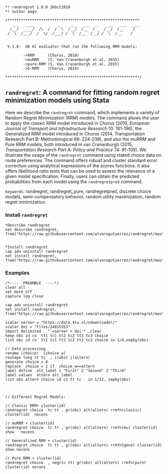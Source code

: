 ```
*! randregret 1.0.0 26Oct2020
*! author aagv

/***********************************************************
   ___   ____          __    ___   ___  __   ___   ___  ____
  /__/  ____/  /\  /  /  \  /__/  /__  / _  /__/  /__    /
 /  \  /___/  /  \/  /___/ /  \  /__  /__/ /  \  /__    /   

 
 V.1.0:  d0 ml evaluator that run the following RRM models:
		
		->RRM      (Chorus, 2010)
		->muRRM    (S. Van Cranenburgh et.al, 2015)
		->pure-RRM (S. Van Cranenburgh et.al, 2015)
		->G-RRM    (Chorus, 2014)	
		
************************************************************/
```

## ```randregret```: A command for fitting random regret minimization models using Stata 



Here we describe the ```randregret``` command, which implements a variety of Random Regret Minimization (RRM) models. The command allows the user to apply the classic RRM model introduced in Chorus (2010, _European Journal of Transport and Infrastructure Research_ 10: 181-196), the Generalized RRM model introduced in Chorus (2014, Transportation Research Part B: Methodological 68: 224-238), and also the muRRM and Pure RRM models, both introduced in van Cranenburgh (2015, _Transportation Research Part A: Policy and Practice_ 74: 91-109). We illustrate the usage of the ```randregret``` command using stated choice data on route preferences. The command offers robust and cluster standard error correction using analytical expressions of the scores functions. It also offers likelihood ratio tests that can be used to assess the relevance of a given model specification. Finally, users can obtain the predicted probabilities from each model using the ```randregretpred``` command.

```keywords```: randregret, randregret_pure, randregretpred, discrete choice models,  semi-compensatory behavior, random utility maximization, random regret minimization.


### Install ```randregret``` 

``` 
*Describe randregret
net describe randregret, from("https://raw.githubusercontent.com/alvarogutyerrez/randregret/master/src/")


*Install randregret
cap ado uninstall randregret
net install randregret, from("https://raw.githubusercontent.com/alvarogutyerrez/randregret/master/src/")
```


### Examples 

```
/*----  PREAMBLE  ----*/
clear all
set more off
capture log close 

cap ado uninstall randregret
net install randregret, from("https://raw.githubusercontent.com/alvarogutyerrez/randregret/master/src/")

scalar server = "https://data.4tu.nl/ndownloader/"
scalar doi = "files/24015353"
import delimited   "`=server + doi'" ,clear
keep obs id cs  tt1 tc1 tt2 tc2 tt3 tc3 choice 
list obs id cs  tt1 tc1 tt2 tc2 tt3 tc3 choice in 1/4,sepby(obs)

// Data processing
rename (choice)  (choice_w)
reshape long tt tc  , i(obs) j(altern)
generate choice = 0
replace  choice = 1 if  choice_w==altern  
label define  alt_label 1 "First" 2 "Second" 3 "Third" 
label values  altern alt_label
list obs altern choice id cs tt tc   in 1/12, sepby(obs)



// Different Regret Models:

// Classic RRM+ cluster(id)
randregret choice  tc tt , gr(obs) alt(altern) rrmfn(classic)  cluster(id)	nocons

// muRRM + cluster(id)
randregret choice  tc tt , gr(obs) alt(altern) rrmfn(mu) cluster(id) show  	nocons

// Generalized RRM + cluster(id)
randregret choice  tc tt , gr(obs) alt(altern) rrmfn(gene) cluster(id) show nocons 

// Pure RRM + cluster(id)
randregret choice  , neg(tc tt) gr(obs) alt(altern) rrmfn(pure) cluster(id) nocons     


```





